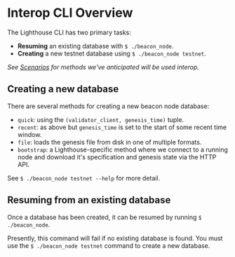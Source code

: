 # Interop CLI Overview

The Lighthouse CLI has two primary tasks:

- **Resuming** an existing database with `$ ./beacon_node`.
- **Creating** a new testnet database using `$ ./beacon_node testnet`.

_See [Scenarios](./interop-scenarios.md) for methods we've anticipated will be
used interop._

## Creating a new database

There are several methods for creating a new beacon node database:

- `quick`: using the `(validator_client, genesis_time)` tuple.
- `recent`: as above but `genesis_time` is set to the start of some recent time
	window.
- `file`: loads the genesis file from disk in one of multiple formats.
- `bootstrap`: a Lighthouse-specific method where we connect to a running node
	and download it's specification and genesis state via the HTTP API.

See `$ ./beacon_node testnet --help` for more detail.

## Resuming from an existing database

Once a database has been created, it can be resumed by running `$ ./beacon_node`.

Presently, this command will fail if no existing database is found. You must
use the `$ ./beacon_node testnet` command to create a new database.
